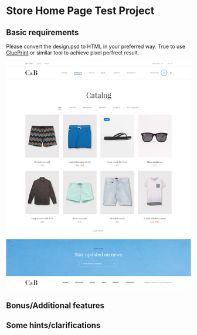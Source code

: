 Store Home Page Test Project
===

Basic requirements
---

Please convert the design.psd to HTML in your preferred way. True to use [GluePrint](http://glueprintapp.com/) or similar tool to achieve pixel perfrect result.

![alt text](design.png "Home Page")

Bonus/Additional features
---

Some hints/clarifications
---

